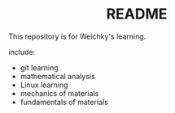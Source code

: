 <center><h1><b>README</b></h1></center>
This repository is for Weichky's learning.

include:
- git learning
- mathematical analysis
- Linux learning
- mechanics of materials
- fundamentals of materials